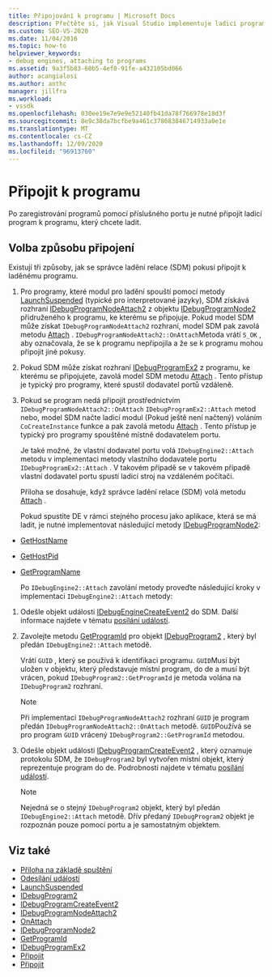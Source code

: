```yaml
---
title: Připojování k programu | Microsoft Docs
description: Přečtěte si, jak Visual Studio implementuje ladicí program, který se připojí k programu po registraci programu s příslušným portem.
ms.custom: SEO-VS-2020
ms.date: 11/04/2016
ms.topic: how-to
helpviewer_keywords:
- debug engines, attaching to programs
ms.assetid: 9a3f5b83-60b5-4ef0-91fe-a432105bd066
author: acangialosi
ms.author: anthc
manager: jillfra
ms.workload:
- vssdk
ms.openlocfilehash: 030ee19e7e9e9e52140fb41da78f766978e18d3f
ms.sourcegitcommit: 8e9c38da7bcfbe9a461c378083846714933a0e1e
ms.translationtype: MT
ms.contentlocale: cs-CZ
ms.lasthandoff: 12/09/2020
ms.locfileid: "96913760"
---
```

# <a name="attach-to-the-program"></a>Připojit k programu
Po zaregistrování programů pomocí příslušného portu je nutné připojit ladicí program k programu, který chcete ladit.

## <a name="choose-how-to-attach"></a>Volba způsobu připojení
 Existují tři způsoby, jak se správce ladění relace (SDM) pokusí připojit k laděnému programu.

1. Pro programy, které modul pro ladění spouští pomocí metody [LaunchSuspended](../../extensibility/debugger/reference/idebugenginelaunch2-launchsuspended.md) (typické pro interpretované jazyky), SDM získává rozhraní [IDebugProgramNodeAttach2](../../extensibility/debugger/reference/idebugprogramnodeattach2.md) z objektu [IDebugProgramNode2](../../extensibility/debugger/reference/idebugprogramnode2.md) přidruženého k programu, ke kterému se připojuje. Pokud model SDM může získat `IDebugProgramNodeAttach2` rozhraní, model SDM pak zavolá metodu [Attach](../../extensibility/debugger/reference/idebugprogramnodeattach2-onattach.md) . `IDebugProgramNodeAttach2::OnAttach`Metoda vrátí `S_OK` , aby označovala, že se k programu nepřipojila a že se k programu mohou připojit jiné pokusy.

2. Pokud SDM může získat rozhraní [IDebugProgramEx2](../../extensibility/debugger/reference/idebugprogramex2.md) z programu, ke kterému se připojujete, zavolá model SDM metodu [Attach](../../extensibility/debugger/reference/idebugprogramex2-attach.md) . Tento přístup je typický pro programy, které spustil dodavatel portů vzdáleně.

3. Pokud se program nedá připojit prostřednictvím `IDebugProgramNodeAttach2::OnAttach` `IDebugProgramEx2::Attach` metod nebo, model SDM načte ladicí modul (Pokud ještě není načtený) voláním `CoCreateInstance` funkce a pak zavolá metodu [Attach](../../extensibility/debugger/reference/idebugengine2-attach.md) . Tento přístup je typický pro programy spouštěné místně dodavatelem portu.

    Je také možné, že vlastní dodavatel portu volá `IDebugEngine2::Attach` metodu v implementaci metody vlastního dodavatele portu `IDebugProgramEx2::Attach` . V takovém případě se v takovém případě vlastní dodavatel portu spustí ladicí stroj na vzdáleném počítači.

   Příloha se dosahuje, když správce ladění relace (SDM) volá metodu [Attach](../../extensibility/debugger/reference/idebugengine2-attach.md) .

   Pokud spustíte DE v rámci stejného procesu jako aplikace, která se má ladit, je nutné implementovat následující metody [IDebugProgramNode2](../../extensibility/debugger/reference/idebugprogramnode2.md):

- [GetHostName](../../extensibility/debugger/reference/idebugprogramnode2-gethostname.md)

- [GetHostPid](../../extensibility/debugger/reference/idebugprogramnode2-gethostpid.md)

- [GetProgramName](../../extensibility/debugger/reference/idebugprogramnode2-getprogramname.md)

  Po `IDebugEngine2::Attach` zavolání metody proveďte následující kroky v implementaci `IDebugEngine2::Attach` metody:

1. Odešle objekt události [IDebugEngineCreateEvent2](../../extensibility/debugger/reference/idebugenginecreateevent2.md) do SDM. Další informace najdete v tématu [posílání událostí](../../extensibility/debugger/sending-events.md).

2. Zavolejte metodu [GetProgramId](../../extensibility/debugger/reference/idebugprogram2-getprogramid.md) pro objekt [IDebugProgram2](../../extensibility/debugger/reference/idebugprogram2.md) , který byl předán `IDebugEngine2::Attach` metodě.

     Vrátí `GUID` , který se používá k identifikaci programu. `GUID`Musí být uložen v objektu, který představuje místní program, do de a musí být vrácen, pokud `IDebugProgram2::GetProgramId` je metoda volána na `IDebugProgram2` rozhraní.

    > [!NOTE]
    > Při implementaci `IDebugProgramNodeAttach2` rozhraní `GUID` je program předán `IDebugProgramNodeAttach2::OnAttach` metodě. `GUID`Používá se pro program `GUID` vrácený `IDebugProgram2::GetProgramId` metodou.

3. Odešle objekt události [IDebugProgramCreateEvent2](../../extensibility/debugger/reference/idebugprogramcreateevent2.md) , který oznamuje protokolu SDM, že `IDebugProgram2` byl vytvořen místní objekt, který reprezentuje program do de. Podrobnosti najdete v tématu [posílání událostí](../../extensibility/debugger/sending-events.md).

    > [!NOTE]
    > Nejedná se o stejný `IDebugProgram2` objekt, který byl předán `IDebugEngine2::Attach` metodě. Dřív předaný `IDebugProgram2` objekt je rozpoznán pouze pomocí portu a je samostatným objektem.

## <a name="see-also"></a>Viz také
- [Příloha na základě spuštění](../../extensibility/debugger/launch-based-attachment.md)
- [Odesílání událostí](../../extensibility/debugger/sending-events.md)
- [LaunchSuspended](../../extensibility/debugger/reference/idebugenginelaunch2-launchsuspended.md)
- [IDebugProgram2](../../extensibility/debugger/reference/idebugprogram2.md)
- [IDebugProgramCreateEvent2](../../extensibility/debugger/reference/idebugprogramcreateevent2.md)
- [IDebugProgramNodeAttach2](../../extensibility/debugger/reference/idebugprogramnodeattach2.md)
- [OnAttach](../../extensibility/debugger/reference/idebugprogramnodeattach2-onattach.md)
- [IDebugProgramNode2](../../extensibility/debugger/reference/idebugprogramnode2.md)
- [GetProgramId](../../extensibility/debugger/reference/idebugprogram2-getprogramid.md)
- [IDebugProgramEx2](../../extensibility/debugger/reference/idebugprogramex2.md)
- [Připojit](../../extensibility/debugger/reference/idebugprogramex2-attach.md)
- [Připojit](../../extensibility/debugger/reference/idebugengine2-attach.md)
